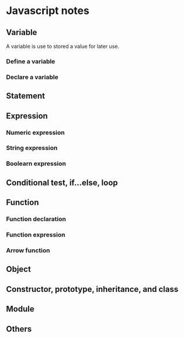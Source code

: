 # Javascript notes

## Variable
A variable is use to stored a value for later use.

### Define a variable

### Declare a variable

## Statement

## Expression

### Numeric expression

### String expression

### Boolearn expression

## Conditional test, if...else, loop

## Function
### Function declaration
### Function expression
### Arrow function

## Object

## Constructor, prototype, inheritance, and class

## Module

## Others
